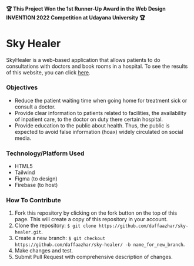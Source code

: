 #### 🏆 This Project Won the 1st Runner-Up Award in the Web Design INVENTION 2022 Competition at Udayana University 🏆

# Sky Healer
SkyHealer is a web-based application that allows patients to do consultations with doctors and book rooms in a hospital. To see the results of this website, you can click [here](https://sky-healer.web.app/).

### Objectives
- Reduce the patient waiting time when going home for treatment sick or consult a doctor.
- Provide clear information to patients related to facilities, the availability of inpatient care, to the doctor on duty there certain hospital.
- Provide education to the public about health. Thus, the public is expected to avoid false information (hoax) widely circulated on social media.

### Technology/Platform Used
- HTML5
- Tailwind
- Figma (to design)
- Firebase (to host)

### How To Contribute
1. Fork this repository by clicking on the fork button on the top of this page. This will create a copy of this repository in your account.
2. Clone the repository: `$ git clone https://github.com/daffaazhar/sky-healer.git`.
3. Create a new branch: `$ git checkout https://github.com/daffaazhar/sky-healer/ -b name_for_new_branch`.
4. Make changes and test.
5. Submit Pull Request with comprehensive description of changes.
